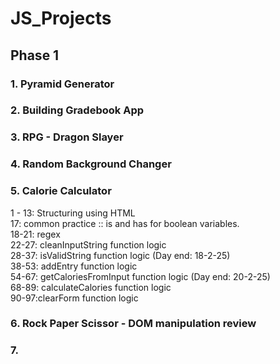 # JS_Projects
## Phase 1
### 1. Pyramid Generator
### 2. Building Gradebook App
### 3. RPG - Dragon Slayer
### 4. Random Background Changer
### 5. Calorie Calculator
1 - 13: Structuring using HTML<br>
17: common practice :: is and has for boolean variables.<br>
18-21: regex<br>
22-27: cleanInputString function logic<br>
28-37: isValidString function logic (Day end: 18-2-25) <br>
38-53: addEntry function logic <br>
54-67: getCaloriesFromInput function logic (Day end: 20-2-25)<br>
68-89: calculateCalories function logic <br>
90-97:clearForm function logic <br>

### 6. Rock Paper Scissor - DOM manipulation review
### 7. 